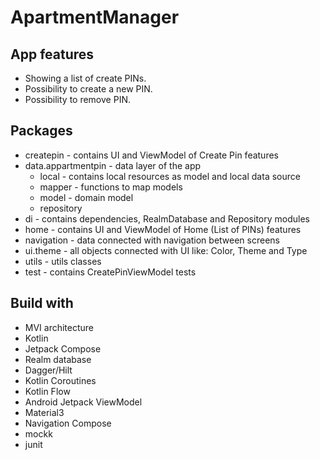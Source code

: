 # ApartmentManager

## App features
* Showing a list of create PINs.
* Possibility to create a new PIN.
* Possibility to remove PIN.

## Packages
* createpin - contains UI and ViewModel of Create Pin features
* data.appartmentpin - data layer of the app
  * local - contains local resources as model and local data source
  * mapper - functions to map models
  * model - domain model
  * repository
* di - contains dependencies, RealmDatabase and Repository modules
* home - contains UI and ViewModel of Home (List of PINs) features
* navigation - data connected with navigation between screens
* ui.theme - all objects connected with UI like: Color, Theme and Type
* utils - utils classes
* test - contains CreatePinViewModel tests

## Build with
* MVI architecture
* Kotlin
* Jetpack Compose
* Realm database
* Dagger/Hilt
* Kotlin Coroutines
* Kotlin Flow
* Android Jetpack ViewModel
* Material3
* Navigation Compose
* mockk
* junit
